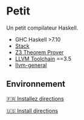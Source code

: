 Petit
=====

Un petit compilateur Haskell.

* GHC Haskell >7.10 
* [Stack](https://docs.haskellstack.org/)
* [Z3 Theorem Prover](https://github.com/Z3Prover/z3)
* [LLVM Toolchain](http://llvm.org/) ==3.5
* [llvm-general](https://hackage.haskell.org/package/llvm-general)

Environnement
-------------

[:fr: Installez directions](INSTALL_FR.md)

[:us: Install directions](INSTALL_US.md)
